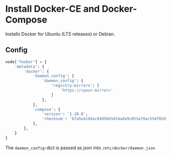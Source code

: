 # Install Docker-CE and Docker-Compose
Installs Docker for Ubuntu (LTS releases) or Debian.

## Config
```python
node['foobar'] = {
    'metadata': {
        'docker': {
            'daemon_config': {
                'daemon_config': {
                    'registry-mirrors': [
                        'https://<your-mirror>'
                    ]
                },
            },
            'compose': {
                'version': '1.28.0',
                'checksum': '07a5e4104ac6495603454ada9c053a79ac554f65df3ffc28e833b571f6c3e6d1',
            },
        },
    }
}
```
The ``daemon_config``-dict is passed as json into ``/etc/docker/daemon.json``